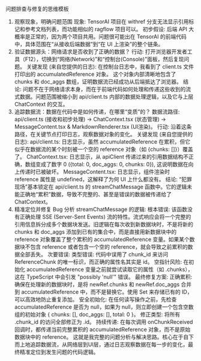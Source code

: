 问题排查与修复的思维模板
1. 观察现象，明确问题范围
现象: TensorAI 项目在 withref 分支无法显示引用标记和参考文档列表，而功能相似的 ragflow 项目可以。
初步假设: 后端 API 大概率是正常的，因为两个项目共用。问题很可能出在 TensorAI 的前端代码中，具体范围在“从接收后端数据”到“在 UI 上渲染”的整个链条。
2. 验证数据源头：网络请求是否收到了正确的数据？
行动: 打开浏览器开发者工具（F12），切换到“网络(Network)”和“控制台(Console)”面板，然后复现问题。
关键发现 (来自您提供的日志):
在控制台日志中，我看到了 client.ts 文件打印出的 accumulatedReference 对象。
这个对象内部清晰地包含了 chunks 和 doc_aggs 数组，证明数据流已经成功从后端抵达了浏览器。
结论: 问题不在于网络请求本身，而在于前端代码如何处理和传递这些收到的流式数据。问题范围被缩小到 api/client.ts 内部的数据处理逻辑，以及它与上层 ChatContext 的交互。
3. 追踪数据流：数据在代码中是如何传递，在哪里“变质”的？
数据流路径: api/client.ts (接收和初步处理) -> ChatContext.tsx (状态管理) -> MessageContent.tsx & MarkdownRenderer.tsx (UI渲染)。
行动: 沿着这条路径，在关键节点打印日志，观察数据对象的变化。
关键发现 (来自您提供的日志):
api/client.ts: 日志显示，虽然 accumulatedReference 在累积，但它似乎在数据流的某个时刻被一个空的 reference 对象（如 {chunks: []}）覆盖了。
ChatContext.tsx: 日志显示，从 apiClient 传递过来的引用数据结构不正确，数组变成了数字 0 ({total: 0, doc_aggs: 0, chunks: 0}), 这说明数据在向上传递时已被破坏。
MessageContent.tsx: 日志显示，组件渲染时 reference 属性是 undefined，这解释了为何 UI 上什么都没有。
结论: “犯罪现场”基本锁定在 api/client.ts 的 streamChatMessage 函数中。它的逻辑未能正确地“累积”数据，导致不完整的、甚至是错误的数据被传递给了 ChatContext。
4. 精准定位并修复 Bug
分析 streamChatMessage 的逻辑:
根本错误: 该函数没有正确处理 SSE (Server-Sent Events) 流的特性。流式响应会将一个完整的引用信息拆分成多个数据块发送。旧逻辑在每次收到新数据块时，不是将新的 chunks 和 doc_aggs 添加到已有的集合中，而是直接用新数据块中的 reference 对象覆盖了整个累积的 accumulatedReference 变量。如果某个数据块不包含 reference 或者包含一个空的 reference，就会导致之前累积的数据全部丢失。
次要错误:
类型错误: 代码中误用了 chunk_id 来访问 ReferenceChunk 的唯一标识，而正确的属性名其实是 id。
空指针风险: 在初始化 accumulatedReference 变量之前就尝试读取它的属性（如 .chunks），这在 TypeScript 中会引发 "possibly 'null'" 错误。
最终修复方案:
正确累积: 确保在处理新的数据块时，是将 newRef.chunks 和 newRef.doc_aggs 合并到 accumulatedReference 中，而不是替换它。使用 Set 来存储已有的 ID，可以高效地防止重复添加。
安全初始化: 在任何读写操作之前，先检查 accumulatedReference 是否为 null，如果为 null，则立即创建一个包含空数组的初始对象 { chunks: [], doc_aggs: [], total: 0 }。
修正类型: 将所有 .chunk_id 的访问全部修正为 .id。
持续传递: 在每次调用 onChunkReceived 回调时，都传递当前完整累积的 accumulatedReference 对象，而不是原始数据块中的 reference。
这就是我完整的问题分析与解决思路。核心在于自下而上地追踪数据流，从网络层到UI层，通过日志观察数据在每一步的变化，最终精准定位到发生问题的代码逻辑。